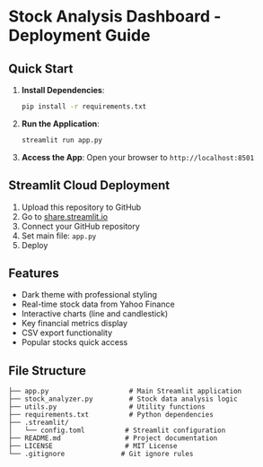 # Stock Analysis Dashboard - Deployment Guide

## Quick Start

1. **Install Dependencies**:
   ```bash
   pip install -r requirements.txt
   ```

2. **Run the Application**:
   ```bash
   streamlit run app.py
   ```

3. **Access the App**:
   Open your browser to `http://localhost:8501`

## Streamlit Cloud Deployment

1. Upload this repository to GitHub
2. Go to [share.streamlit.io](https://share.streamlit.io)
3. Connect your GitHub repository
4. Set main file: `app.py`
5. Deploy

## Features

- Dark theme with professional styling
- Real-time stock data from Yahoo Finance
- Interactive charts (line and candlestick)
- Key financial metrics display
- CSV export functionality
- Popular stocks quick access

## File Structure

```
├── app.py                    # Main Streamlit application
├── stock_analyzer.py         # Stock data analysis logic
├── utils.py                  # Utility functions
├── requirements.txt          # Python dependencies
├── .streamlit/
│   └── config.toml          # Streamlit configuration
├── README.md                # Project documentation
├── LICENSE                  # MIT License
└── .gitignore              # Git ignore rules
```